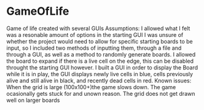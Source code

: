 # GameOfLife
Game of life created with several GUIs
Assumptions:
I allowed what I felt was a resonable amount of options in the starting GUI
I was unsure of whether the project would need to allow for specific starting boards to be input, so I included two methods of inputting them, through a file and through a GUI, as well as a method to randomly generate boards.
I allowed the board to expand if there is a live cell on the edge, this can be disabled throught the starting GUI however.
I built a GUI in order to display the Board while it is in play, the GUI displays newly live cells in blue, cells previously alive and still alive in black, and recently dead cells in red.
Known issues: 
When the grid is large (100x100+)the game slows down.
The game ocasionally gets stuck for and unown reason.
The grid does not get drawn well on larger boards
